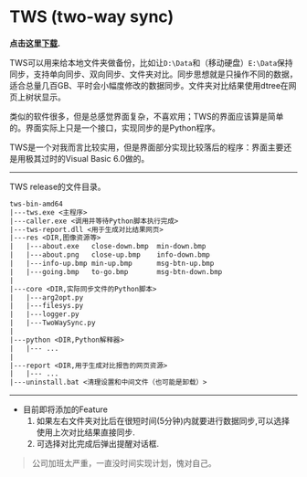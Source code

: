 # TWS (two-way sync)

**点击这里[下载](https://github.com/ricynlee/tws/releases).**

TWS可以用来给本地文件夹做备份，比如让`D:\Data`和（移动硬盘）`E:\Data`保持同步，支持单向同步、双向同步、文件夹对比。同步思想就是只操作不同的数据，适合总量几百GB、平时会小幅度修改的数据同步。文件夹对比结果使用dtree在网页上树状显示。

类似的软件很多，但是总感觉界面复杂，不喜欢用；TWS的界面应该算是简单的。界面实际上只是一个接口，实现同步的是Python程序。

TWS是一个对我而言比较实用，但是界面部分实现比较落后的程序：界面主要还是用极其过时的Visual Basic 6.0做的。

***

TWS release的文件目录。
```txt
tws-bin-amd64
|---tws.exe <主程序>
|---caller.exe <调用并等待Python脚本执行完成>
|---tws-report.dll <用于生成对比结果网页>
|---res <DIR,图像资源等>
|   |---about.exe   close-down.bmp  min-down.bmp
|   |---about.png   close-up.bmp    info-down.bmp
|   |---info-up.bmp min-up.bmp      msg-btn-up.bmp
|   |---going.bmp   to-go.bmp       msg-btn-down.bmp
|
|---core <DIR,实际同步文件的Python脚本>
|   |---arg2opt.py
|   |---filesys.py
|   |---logger.py
|   |---TwoWaySync.py
|
|---python <DIR,Python解释器>
|   |--- ...
|
|---report <DIR,用于生成对比报告的网页资源>
|   |--- ...
|---uninstall.bat <清理设置和中间文件（也可能是卸载）>
```

***

* 目前即将添加的Feature  
  1. 如果左右文件夹对比后在很短时间(5分钟)内就要进行数据同步,可以选择使用上次对比结果直接同步.
  2. 可选择对比完成后弹出提醒对话框.

> 公司加班太严重，一直没时间实现计划，愧对自己。